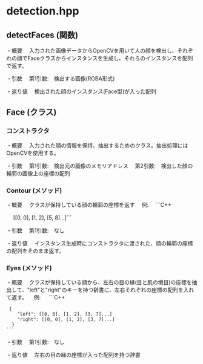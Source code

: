 # detection.hpp

## detectFaces (関数)
・概要
　入力された画像データからOpenCVを用いて人の顔を検出し、それぞれの顔でFaceクラスからインスタンスを生成し、それらのインスタンスを配列で返す。

・引数
　第1引数:　検出する画像(RGBA形式)

・返り値
　検出された顔のインスタンス(Face型)が入った配列

## Face (クラス)

### コンストラクタ
・概要
　入力された顔の情報を保持、抽出するためのクラス。抽出処理にはOpenCVを使用する。

・引数
　第1引数:　検出元の画像のメモリアドレス
　第2引数:　検出した顔の輪郭の画像上の座標の配列

### Contour (メソッド)
・概要
　クラスが保持している顔の輪郭の座標を返す
　例:
　```C++
 
　  [[0, 0], [1, 2], [5, 8]...]```

・引数
　第1引数:　なし

・返り値
　インスタンス生成時にコンストラクタに渡された、顔の輪郭の座標の配列をそのまま返す。

### Eyes (メソッド)
・概要
　クラスが保持している顔から、左右の目の縁(目と肌の境目)の座標を抽出して、"left"と"right"のキーを持つ辞書に、左右それぞれの座標の配列を入れて返す。
　例:
　  ```C++
   
     {  
        "left": [[0, 0], [1, 2], [3, 7]...]  
        "right": [[0, 0], [1, 2], [3, 7]...]  
      }
    ```

・引数
　第1引数:　なし

・返り値
　左右の目の縁の座標が入った配列を持つ辞書
